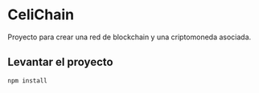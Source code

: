 # CeliChain
Proyecto para crear una red de blockchain y una criptomoneda asociada.

## Levantar el proyecto

```
npm install
```
